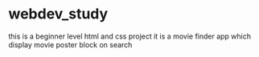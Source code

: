 # webdev_study
this is a beginner level html and css project
it is a movie finder app which display movie poster block on search
